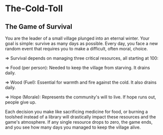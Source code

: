 # The-Cold-Toll
## The Game of Survival

You are the leader of a small village plunged into an eternal winter. Your goal is simple: survive as many days as possible. Every day, you face a new random event that requires you to make a difficult, often moral, choice.

=> Survival depends on managing three critical resources, all starting at 100:

=> Food (per person): Needed to keep the village from starving. It drains daily.

=> Wood (Fuel): Essential for warmth and fire against the cold. It also drains daily.

=> Hope (Morale): Represents the community's will to live. If hope runs out, people give up.

Each decision you make like sacrificing medicine for food, or burning a toolshed instead of a library will drastically impact these resources and the game's atmosphere. If any single resource drops to zero, the game ends, and you see how many days you managed to keep the village alive.
